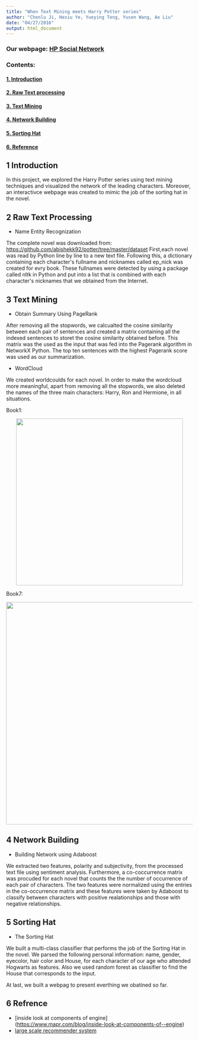 ```yaml
---
title: "When Text Mining meets Harry Potter series"
author: "Chenlu Ji, Hexiu Ye, Yueying Teng, Yusen Wang, Ao Liu"  
date: "04/27/2016"
output: html_document
---
```


### Our webpage:  <a href="http://lleiou.github.io/4249FinalProject/index.html" target="_blank">HP Social Network</a>


### Contents:
#### [1. Introduction](#1)
#### [2. Raw Text processing](#2)
#### [3. Text Mining](#3)
#### [4. Network Building](#4)
#### [5. Sorting Hat](#5)
#### [6. Reference](#6)

<a name="1"></a>  
## 1 Introduction 
In this project, we explored the Harry Potter series using text mining techniques and visualized the network of the leading characters. Moreover, an interactivce webpage was created to mimic the job of the sorting hat in the novel.
<a name="2"></a>
## 2 Raw Text Processing 
+  Name Entity Recognization

The complete novel was downloaded from: https://github.com/abishekk92/potter/tree/master/dataset
First,each novel was read by Python line by line to a new text file. Following this, a dictionary containing each character's fullname and nicknames called ep_nick was created for evry book. These fullnames were detected by using a package called nltk in Python and put into a list that is combined with each character's nicknames that we obtained from the Internet.

<a name="3"></a>
## 3 Text Mining 
+  Obtain Summary Using PageRank

After removing all the stopwords, we calcualted the cosine similarity between each pair of sentences and created a matrix containing all the indexed sentences to storet the cosine similarity obtained before. This matrix was the used as the input that was fed into the Pagerank algorithm in NetworkX Python. The top ten sentences with the highest Pagerank score was used as our summarization.

+ WordCloud

We created worldcoulds for each novel. In order to make the wordcloud more meaningful, apart from removing all the stopwords, we also deleted the names of the three main characters: Harry, Ron and Hermione, in all situations.

Book1:
<p align="center"><img src="output/word cloud/book1.jpg" width=450></p>

Book7:
<p align="center"><img src="output/word cloud/book7.png" width=600></p>
 
<a name="4"></a>
## 4 Network Building
+  Building Network using Adaboost 

We extracted two features, polarity and subjectivity, from the processed text file using sentiment analysis. Furthermore, a co-coccurrence matrix was procuded for each novel that counts the the number of occurrence of each pair of characters. The two features were normalized using the entries in the co-occurrence matrix and these features were taken by Adaboost to classify between characters with positive realationships and those with negative relationships. 

<a name="5"></a>
## 5 Sorting Hat 
+  The Sorting Hat

We built a multi-class classifier that performs the job of the Sorting Hat in the novel. We parsed the following personal information: name, gender, eyecolor, hair color and House, for each character of our age who attended Hogwarts as features. Also we used random forest as classifier to find the House that corresponds to the input. 

At last, we built a webpag to present everthing we obatined so far.

<a name="6"></a>
## 6 Refrence 
+  [inside look at components of engine] (https://www.mapr.com/blog/inside-look-at-components-of--engine)
+  [large scale recommender system](http://bigdata.ices.utexas.edu/project/large-scale-recommender-systems)
  
  

